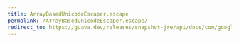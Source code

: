 ```yaml
---
title: ArrayBasedUnicodeEscaper.escape
permalink: /ArrayBasedUnicodeEscaper.escape/
redirect_to: https://guava.dev/releases/snapshot-jre/api/docs/com/google/common/escape/ArrayBasedUnicodeEscaper.html#escape-int-
---
```

